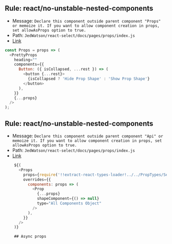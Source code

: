 ## Rule: react/no-unstable-nested-components
- Message: `Declare this component outside parent component "Props" or memoize it. If you want to allow component creation in props, set allowAsProps option to true.`
- Path: `JedWatson/react-select/docs/pages/props/index.js`
- [Link](https://github.com/JedWatson/react-select/blob/HEAD/docs/pages/props/index.js#L11-L15)
```js
const Props = props => (
  <PrettyProps
    heading=""
    components={{
      Button: ({ isCollapsed, ...rest }) => (
        <button {...rest}>
          {isCollapsed ? 'Hide Prop Shape' : 'Show Prop Shape'}
        </button>
      ),
    }}
    {...props}
  />
);

```

## Rule: react/no-unstable-nested-components
- Message: `Declare this component outside parent component "Api" or memoize it. If you want to allow component creation in props, set allowAsProps option to true.`
- Path: `JedWatson/react-select/docs/pages/props/index.js`
- [Link](https://github.com/JedWatson/react-select/blob/HEAD/docs/pages/props/index.js#L91-L97)
```js
    ${(
      <Props
        props={require('!!extract-react-types-loader!../../PropTypes/Select')}
        overrides={{
          components: props => (
            <Prop
              {...props}
              shapeComponent={() => null}
              type="All Components Object"
            />
          ),
        }}
      />
    )}

    ## Async props
```
